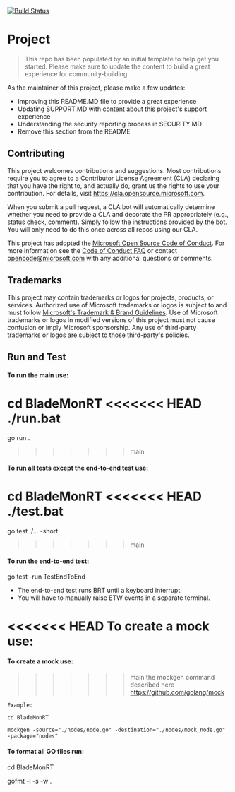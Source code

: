 [![Build Status](https://dev.azure.com/BladeMonRTPipelines/BladeMonRT/_apis/build/status/microsoft.BladeMonRT?branchName=main)](https://dev.azure.com/BladeMonRTPipelines/BladeMonRT/_build/latest?definitionId=1&branchName=main)

# Project

> This repo has been populated by an initial template to help get you started. Please
> make sure to update the content to build a great experience for community-building.

As the maintainer of this project, please make a few updates:

- Improving this README.MD file to provide a great experience
- Updating SUPPORT.MD with content about this project's support experience
- Understanding the security reporting process in SECURITY.MD
- Remove this section from the README

## Contributing

This project welcomes contributions and suggestions.  Most contributions require you to agree to a
Contributor License Agreement (CLA) declaring that you have the right to, and actually do, grant us
the rights to use your contribution. For details, visit https://cla.opensource.microsoft.com.

When you submit a pull request, a CLA bot will automatically determine whether you need to provide
a CLA and decorate the PR appropriately (e.g., status check, comment). Simply follow the instructions
provided by the bot. You will only need to do this once across all repos using our CLA.

This project has adopted the [Microsoft Open Source Code of Conduct](https://opensource.microsoft.com/codeofconduct/).
For more information see the [Code of Conduct FAQ](https://opensource.microsoft.com/codeofconduct/faq/) or
contact [opencode@microsoft.com](mailto:opencode@microsoft.com) with any additional questions or comments.

## Trademarks

This project may contain trademarks or logos for projects, products, or services. Authorized use of Microsoft 
trademarks or logos is subject to and must follow 
[Microsoft's Trademark & Brand Guidelines](https://www.microsoft.com/en-us/legal/intellectualproperty/trademarks/usage/general).
Use of Microsoft trademarks or logos in modified versions of this project must not cause confusion or imply Microsoft sponsorship.
Any use of third-party trademarks or logos are subject to those third-party's policies.

## Run and Test
#### To run the main use:

cd BladeMonRT
<<<<<<< HEAD
./run.bat
=======

go run .
>>>>>>> main

#### To run all tests except the end-to-end test use:

cd BladeMonRT
<<<<<<< HEAD
./test.bat
=======

go test ./... -short
>>>>>>> main

#### To run the end-to-end test:

go test -run TestEndToEnd

* The end-to-end test runs BRT until a keyboard interrupt.
* You will have to manually raise ETW events in a separate terminal.

<<<<<<< HEAD
To create a mock use:
=======
#### To create a mock use:

>>>>>>> main
the mockgen command described here https://github.com/golang/mock

    Example: 

    cd BladeMonRT

    mockgen -source="./nodes/node.go" -destination="./nodes/mock_node.go" -package="nodes"


#### To format all GO files run:

cd BladeMonRT

gofmt -l -s -w .